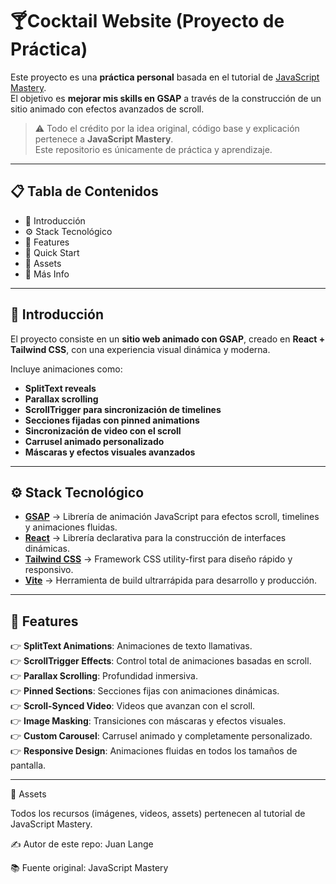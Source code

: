 # 🍸Cocktail Website (Proyecto de Práctica)

Este proyecto es una **práctica personal** basada en el tutorial de [JavaScript Mastery](https://www.youtube.com/@javascriptmastery).  
El objetivo es **mejorar mis skills en GSAP** a través de la construcción de un sitio animado con efectos avanzados de scroll.

> ⚠️ Todo el crédito por la idea original, código base y explicación pertenece a **JavaScript Mastery**.  
> Este repositorio es únicamente de práctica y aprendizaje.

---

## 📋 Tabla de Contenidos
- 🤖 Introducción  
- ⚙️ Stack Tecnológico  
- 🔋 Features  
- 🤸 Quick Start  
- 🔗 Assets  
- 🚀 Más Info  

---

## 🤖 Introducción

El proyecto consiste en un **sitio web animado con GSAP**, creado en **React + Tailwind CSS**, con una experiencia visual dinámica y moderna.  

Incluye animaciones como:
- **SplitText reveals**  
- **Parallax scrolling**  
- **ScrollTrigger para sincronización de timelines**  
- **Secciones fijadas con pinned animations**  
- **Sincronización de video con el scroll**  
- **Carrusel animado personalizado**  
- **Máscaras y efectos visuales avanzados**

---

## ⚙️ Stack Tecnológico

- **[GSAP](https://greensock.com/gsap/)** → Librería de animación JavaScript para efectos scroll, timelines y animaciones fluidas.  
- **[React](https://react.dev/)** → Librería declarativa para la construcción de interfaces dinámicas.  
- **[Tailwind CSS](https://tailwindcss.com/)** → Framework CSS utility-first para diseño rápido y responsivo.  
- **[Vite](https://vitejs.dev/)** → Herramienta de build ultrarrápida para desarrollo y producción.  

---

## 🔋 Features

👉 **SplitText Animations**: Animaciones de texto llamativas.  
👉 **ScrollTrigger Effects**: Control total de animaciones basadas en scroll.  
👉 **Parallax Scrolling**: Profundidad inmersiva.  
👉 **Pinned Sections**: Secciones fijas con animaciones dinámicas.  
👉 **Scroll-Synced Video**: Videos que avanzan con el scroll.  
👉 **Image Masking**: Transiciones con máscaras y efectos visuales.  
👉 **Custom Carousel**: Carrusel animado y completamente personalizado.  
👉 **Responsive Design**: Animaciones fluidas en todos los tamaños de pantalla.  

---

🔗 Assets

Todos los recursos (imágenes, videos, assets) pertenecen al tutorial de JavaScript Mastery.


✍️ Autor de este repo: Juan Lange

📚 Fuente original: JavaScript Mastery
